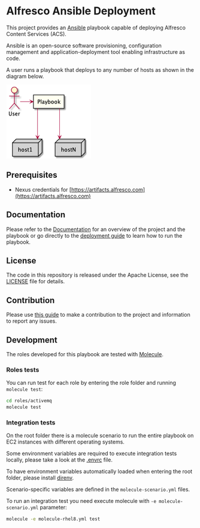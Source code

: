 # Alfresco Ansible Deployment

This project provides an [Ansible](https://www.ansible.com) playbook capable of deploying Alfresco Content Services (ACS).

Ansible is an open-source software provisioning, configuration management and application-deployment tool enabling infrastructure as code.

A user runs a playbook that deploys to any number of hosts as shown in the diagram below.

![Ansible Overview](./docs/resources/ansible-overview.png)

## Prerequisites

* Nexus credentials for [https://artifacts.alfresco.com](https://artifacts.alfresco.com)

## Documentation

Please refer to the [Documentation](./docs/README.md) for an overview of the project and the playbook or go directly to the [deployment guide](./docs/deployment-guide.md) to learn how to run the playbook.

## License

The code in this repository is released under the Apache License, see the [LICENSE](./LICENSE) file for details.

## Contribution

Please use [this guide](CONTRIBUTING.md) to make a contribution to the project and information to report any issues.

## Development

The roles developed for this playbook are tested with [Molecule](https://molecule.readthedocs.io/en/latest/).

### Roles tests

You can run test for each role by entering the role folder and running `molecule test`:

```bash
cd roles/activemq
molecule test
```

### Integration tests

On the root folder there is a molecule scenario to run the entire playbook on EC2 instances with different operating systems.

Some environment variables are required to execute integration tests locally, please take a look at the [.envrc](.envrc) file.

To have environment variables automatically loaded when entering the root folder, please install [direnv](https://direnv.net/).

Scenario-specific variables are defined in the `molecule-scenario.yml` files.

To run an integration test you need execute molecule with `-e molecule-scenario.yml` parameter:

```bash
molecule -e molecule-rhel8.yml test
```
